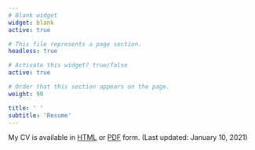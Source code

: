 ```yaml
---
# Blank widget
widget: blank
active: true

# This file represents a page section.
headless: true

# Activate this widget? true/false
active: true

# Order that this section appears on the page.
weight: 90

title: ' '
subtitle: 'Resume'
---
```


My CV is available in [HTML](cv/) or [PDF](cv/cv.pdf) form. (Last updated: January 10, 2021)
